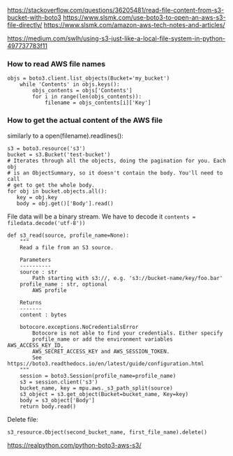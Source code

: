 <https://stackoverflow.com/questions/36205481/read-file-content-from-s3-bucket-with-boto3>
<https://www.slsmk.com/use-boto3-to-open-an-aws-s3-file-directly/>
<https://www.slsmk.com/amazon-aws-tech-notes-and-articles/>

<https://medium.com/swlh/using-s3-just-like-a-local-file-system-in-python-497737783f11>

### How to read AWS file names
```
objs = boto3.client.list_objects(Bucket='my_bucket')
    while 'Contents' in objs.keys():
        objs_contents = objs['Contents']
        for i in range(len(objs_contents)):
            filename = objs_contents[i]['Key']
```

###  How to get the actual content of the AWS file
 similarly to a open(filename).readlines():
 
 ```
 s3 = boto3.resource('s3')
bucket = s3.Bucket('test-bucket')
# Iterates through all the objects, doing the pagination for you. Each obj
# is an ObjectSummary, so it doesn't contain the body. You'll need to call
# get to get the whole body.
for obj in bucket.objects.all():
    key = obj.key
    body = obj.get()['Body'].read()
```

File data will be a binary stream.  We have to decode it 
```contents = filedata.decode('utf-8')) ```


```
def s3_read(source, profile_name=None):
    """
    Read a file from an S3 source.

    Parameters
    ----------
    source : str
        Path starting with s3://, e.g. 's3://bucket-name/key/foo.bar'
    profile_name : str, optional
        AWS profile

    Returns
    -------
    content : bytes

    botocore.exceptions.NoCredentialsError
        Botocore is not able to find your credentials. Either specify
        profile_name or add the environment variables AWS_ACCESS_KEY_ID,
        AWS_SECRET_ACCESS_KEY and AWS_SESSION_TOKEN.
        See https://boto3.readthedocs.io/en/latest/guide/configuration.html
    """
    session = boto3.Session(profile_name=profile_name)
    s3 = session.client('s3')
    bucket_name, key = mpu.aws._s3_path_split(source)
    s3_object = s3.get_object(Bucket=bucket_name, Key=key)
    body = s3_object['Body']
    return body.read()
 ```
 
 Delete file:
 ```
 s3_resource.Object(second_bucket_name, first_file_name).delete()
 ```
 
 <https://realpython.com/python-boto3-aws-s3/>
 
